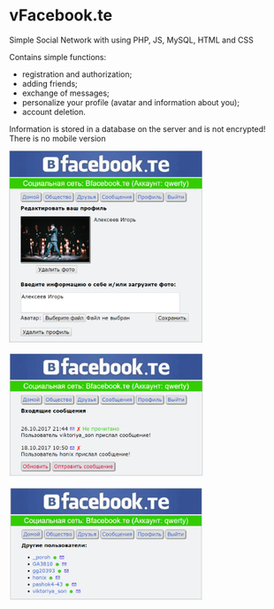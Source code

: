 # vFacebook.te
Simple Social Network with using PHP, JS, MySQL, HTML and CSS

Contains simple functions:
- registration and authorization;
- adding friends;
- exchange of messages;
- personalize your profile (avatar and information about you);
- account deletion.

Information is stored in a database on the server and is not encrypted!
There is no mobile version

<p align="left" width="350">
  <img src="Снимок.PNG" width="350"/><br><br>
  <img src="Снимок1.PNG" width="350"/><br><br>
  <img src="Снимок3.PNG" width="350"/>
</p>
